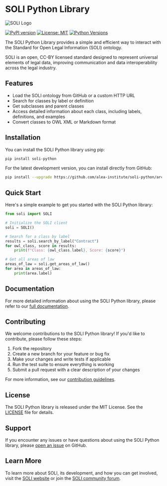 # SOLI Python Library

![SOLI Logo](https://openlegalstandard.org/assets/images/soli-intro-logo.png)

[![PyPI version](https://badge.fury.io/py/soli-python.svg)](https://badge.fury.io/py/soli-python)
[![License: MIT](https://img.shields.io/badge/License-MIT-yellow.svg)](https://opensource.org/licenses/MIT)
[![Python Versions](https://img.shields.io/pypi/pyversions/soli-python.svg)](https://pypi.org/project/soli-python/)

The SOLI Python Library provides a simple and efficient way to interact with the Standard for Open Legal Information (SOLI) ontology.

SOLI is an open, CC-BY licensed standard designed to represent universal elements of legal data, improving communication and data interoperability across the legal industry.

## Features

- Load the SOLI ontology from GitHub or a custom HTTP URL
- Search for classes by label or definition
- Get subclasses and parent classes
- Access detailed information about each class, including labels, definitions, and examples
- Convert classes to OWL XML or Markdown format

## Installation

You can install the SOLI Python library using pip:

```bash
pip install soli-python
```

For the latest development version, you can install directly from GitHub:

```bash
pip install --upgrade https://github.com/alea-institute/soli-python/archive/refs/heads/main.zip
```

## Quick Start

Here's a simple example to get you started with the SOLI Python library:

```python
from soli import SOLI

# Initialize the SOLI client
soli = SOLI()

# Search for a class by label
results = soli.search_by_label("Contract")
for owl_class, score in results:
    print(f"Class: {owl_class.label}, Score: {score}")

# Get all areas of law
areas_of_law = soli.get_areas_of_law()
for area in areas_of_law:
    print(area.label)
```

## Documentation

For more detailed information about using the SOLI Python library, please refer to our [full documentation](https://soli-python.readthedocs.io/).

## Contributing

We welcome contributions to the SOLI Python library! If you'd like to contribute, please follow these steps:

1. Fork the repository
2. Create a new branch for your feature or bug fix
3. Make your changes and write tests if applicable
4. Run the test suite to ensure everything is working
5. Submit a pull request with a clear description of your changes

For more information, see our [contribution guidelines](CONTRIBUTING.md).

## License

The SOLI Python library is released under the MIT License. See the [LICENSE](LICENSE) file for details.

## Support

If you encounter any issues or have questions about using the SOLI Python library, please [open an issue](https://github.com/alea-institute/soli-python/issues) on GitHub.

## Learn More

To learn more about SOLI, its development, and how you can get involved, visit the [SOLI website](https://openlegalstandard.org/) or join the [SOLI community forum](https://discourse.openlegalstandard.org/).
